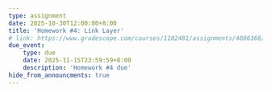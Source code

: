 ```yaml
---
type: assignment
date: 2025-10-30T12:00:00+8:00
title: 'Homework #4: Link Layer'
# link: https://www.gradescope.com/courses/1102481/assignments/4806368/
due_event: 
    type: due
    date: 2025-11-15T23:59:59+8:00
    description: 'Homework #4 due'
hide_from_announcments: true
---
```

